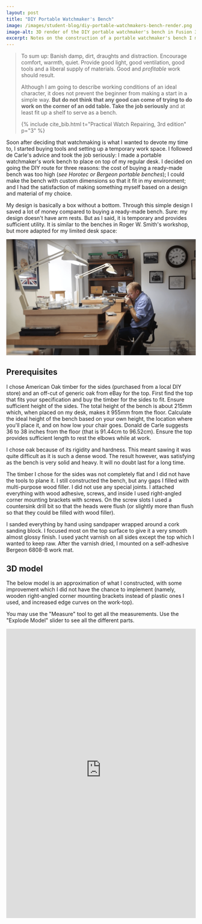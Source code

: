 ```yaml
---
layout: post
title: "DIY Portable Watchmaker's Bench"
image: /images/student-blog/diy-portable-watchmakers-bench-render.png
image-alt: 3D render of the DIY portable watchmaker's bench in Fusion 360
excerpt: Notes on the construction of a portable watchmaker's bench I made out of solid oak. Complete with all measurements, materials, and tools required.
---
```


> To sum up: Banish damp, dirt, draughts and distraction. Encourage comfort, warmth, quiet. Provide good light, good ventilation, good tools and a liberal supply of materials. Good and *profitable* work should result.
>
> Although I am going to describe working conditions of an ideal character, it does not prevent the beginner from making a start in a simple way. **But do not think that any good can come of trying to do work on the corner of an odd table. Take the job seriously** and at least fit up a shelf to serve as a bench.
>
> {% include cite_bib.html t="Practical Watch Repairing, 3rd edition" p="3" %}

Soon after deciding that watchmaking is what I wanted to devote my time to, I started buying tools and setting up a temporary work space. I followed de Carle's advice and took the job seriously: I made a portable watchmaker's work bench to place on top of my regular desk. I decided on going the DIY route for three reasons: the cost of buying a ready-made bench was too high (*see Horotec or Bergeon portable benches*); I could make the bench with custom dimensions so that it fit in my environment; and I had the satisfaction of making something myself based on a design and material of my choice.

My design is basically a box without a bottom. Through this simple design I saved a lot of money compared to buying a ready-made bench. Sure: my design doesn't have arm rests. But as I said, it is temporary and provides sufficient utility. It is similar to the benches in Roger W. Smith's workshop, but more adapted for my limited desk space:

![Similar benches in Roger W. Smith's workshop](/images/student-blog/roger-w-smith-workshop.png)

## Prerequisites
I chose American Oak timber for the sides (purchased from a local DIY store) and an off-cut of generic oak from eBay for the top. First find the top that fits your specification and buy the timber for the sides to fit. Ensure sufficient height of the sides. The total height of the bench is about 215mm which, when placed on my desk, makes it 955mm from the floor. Calculate the ideal height of the bench based on your own height, the location where you'll place it, and on how low your chair goes. Donald de Carle suggests 36 to 38 inches from the floor (that is 91.44cm to 96.52cm). Ensure the top provides sufficient length to rest the elbows while at work.

I chose oak because of its rigidity and hardness. This meant sawing it was quite difficult as it is such a dense wood. The result however, was satisfying as the bench is very solid and heavy. It will no doubt last for a long time.

The timber I chose for the sides was not completely flat and I did not have the tools to plane it. I still constructed the bench, but any gaps I filled with multi-purpose wood filler. I did not use any special joints. I attached everything with wood adhesive, screws, and inside I used right-angled corner mounting brackets with screws. On the screw slots I used a countersink drill bit so that the heads were flush (or slightly more than flush so that they could be filled with wood filler).

I sanded everything by hand using sandpaper wrapped around a cork sanding block. I focused most on the top surface to give it a very smooth almost glossy finish. I used yacht varnish on all sides except the top which I wanted to keep raw. After the varnish dried, I mounted on a self-adhesive Bergeon 6808-B work mat.

## 3D model
The below model is an approximation of what I constructed, with some improvement which I did not have the chance to implement (namely, wooden right-angled corner mounting brackets instead of plastic ones I used, and increased edge curves on the work-top).

You may use the "Measure" tool to get all the measurements. Use the "Explode Model" slider to see all the different parts.

<iframe src="https://watchmaking.autodesk360.com/shares/public/SH919a0QTf3c32634dcffb1424abf5092a71?mode=embed" width="100%" height="768" allowfullscreen="true" webkitallowfullscreen="true" mozallowfullscreen="true" frameborder="0"></iframe>
